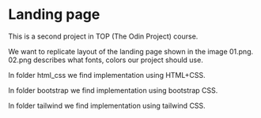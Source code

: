 # Landing page

This is a second project in TOP (The Odin Project) course.

We want to replicate layout of the landing page shown in the image 01.png. 02.png describes what fonts, colors our project should use.

In folder html_css we find implementation using HTML+CSS.

In folder bootstrap we find implementation using bootstrap CSS.

In folder tailwind we find implementation using tailwind CSS.
